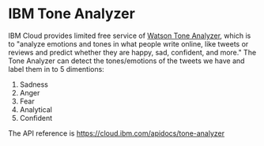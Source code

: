 # IBM Tone Analyzer
IBM Cloud provides limited free service of [Watson Tone Analyzer](https://www.ibm.com/watson/services/tone-analyzer/), which is to "analyze emotions and tones in what people write online, like tweets or reviews and predict whether they are happy, sad, confident, and more." The Tone Analyzer can detect the tones/emotions of the tweets we have and label them in to 5 dimentions: 
1. Sadness
2. Anger
3. Fear
4. Analytical
5. Confident

The API reference is https://cloud.ibm.com/apidocs/tone-analyzer 
